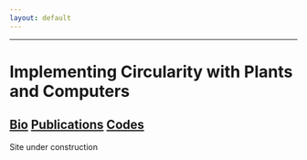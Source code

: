 ```yaml
---
layout: default
---
```


---

# Implementing Circularity with Plants and Computers

## [Bio](./another-page.html)   [Publications](./another-page.html)   [Codes](./another-page.html)


 Site under construction
